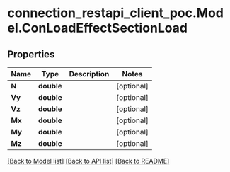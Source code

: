 # connection_restapi_client_poc.Model.ConLoadEffectSectionLoad

## Properties

Name | Type | Description | Notes
------------ | ------------- | ------------- | -------------
**N** | **double** |  | [optional] 
**Vy** | **double** |  | [optional] 
**Vz** | **double** |  | [optional] 
**Mx** | **double** |  | [optional] 
**My** | **double** |  | [optional] 
**Mz** | **double** |  | [optional] 

[[Back to Model list]](../README.md#documentation-for-models) [[Back to API list]](../README.md#documentation-for-api-endpoints) [[Back to README]](../README.md)

